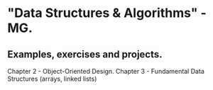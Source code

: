 # "Data Structures &amp; Algorithms" - MG.

## Examples, exercises and projects.

Chapter 2 - Object-Oriented Design.
Chapter 3 - Fundamental Data Structures (arrays, linked lists)
